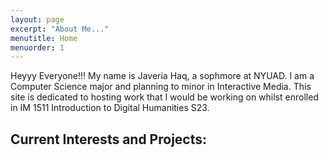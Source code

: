 ```yaml
---
layout: page
excerpt: "About Me..."
menutitle: Home
menuorder: 1
---
```


Heyyy Everyone!!!
My name is Javeria Haq, a sophmore at NYUAD. I am a Computer Science major and planning to minor in Interactive Media. This site is dedicated to hosting work that I would be working on whilst enrolled in IM 1511 Introduction to Digital Humanities S23.

## Current Interests and Projects: 

<!-- - Lorem ipsum dolor sit amet -->
<!-- - Lorem ipsum dolor sit amet -->
<!-- - DLorem ipsum dolor sit amet -->
<!-- - Lorem ipsum dolor sit amet -->
<!-- - Lorem ipsum dolor sit amet -->
